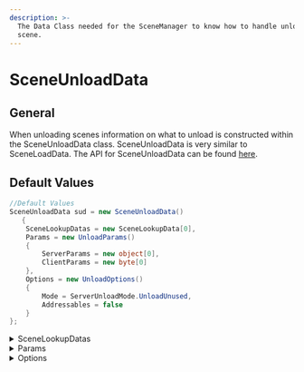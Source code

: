 ```yaml
---
description: >-
  The Data Class needed for the SceneManager to know how to handle unloading a
  scene.
---
```


# SceneUnloadData

## General

When unloading scenes information on what to unload is constructed within the SceneUnloadData class. SceneUnloadData is very similar to SceneLoadData. The API for SceneUnloadData can be found [here](https://firstgeargames.com/FishNet/api/docs/FishNet.Managing.Scened.SceneUnloadData.html).

## Default Values

```csharp
//Default Values
SceneUnloadData sud = new SceneUnloadData()
   {
    SceneLookupDatas = new SceneLookupData[0],
    Params = new UnloadParams()
    {
        ServerParams = new object[0],
        ClientParams = new byte[0]
    },
    Options = new UnloadOptions()
    {
        Mode = ServerUnloadMode.UnloadUnused,
        Addressables = false
    }
};
```

<details>

<summary>SceneLookupDatas</summary>

This Array is populated with the scenes you want to unload, depending on the parameters you pass into the SceneUnloadData when constructed.

See [**Unloading Scenes**](../unloading-scenes.md) for examples.

</details>

<details>

<summary>Params</summary>

Params are an optional way to assign data to your scene loads/unloads. This data will be available within[ **Scene  Events**](../scene-events.md),  Information used in Params can be useful for storing information about the scene load/unload and referencing it later when the scene load/unload completes.

### ServerParams

_ServerParams_ are only included on the server side, and are not networked. It is an array of objects, meaning you can send anything you want. However when accessing the Params through event args, you will have to cast the object to the data you want.

### ClientParams

_ClientParams_ is a byte array which may contain anything, and will be sent to clients when they receive the load scene instructions. Clients can access the _ClientParams_ within the scene change events.

</details>

<details>

<summary>Options</summary>

Like with Options in loading, the UnloadOptions offer additional settings when unloading.

### Mode

These values will override the AutomaticallyUnload Option that was used when loaded the scene. If you set _AutomaticallyUnload_ to false but specified _ServerUnloadModes.UnloadUnused_ then the scene would be unloaded when emptied.

#### ServerUnloadModes.UnloadUnused

* This is the default setting which will only unload a scene which is no longer used.

#### ServerUnloadModes.KeepUnused

* This option will keep the scene loaded on the server if all clients have been removed. See [**Scene Caching**](../scene-caching.md) for more details

</details>

